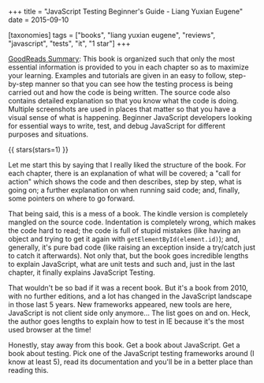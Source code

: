 +++
title = "JavaScript Testing Beginner's Guide - Liang Yuxian Eugene"
date = 2015-09-10

[taxonomies]
tags = ["books", "liang yuxian eugene", "reviews", "javascript", "tests",
"it", "1 star"]
+++

[GoodReads Summary](https://www.goodreads.com/book/show/9272372-javascript-testing-beginner-s-guide):
This book is organized such that only the most essential information is
provided to you in each chapter so as to maximize your learning. Examples and
tutorials are given in an easy to follow, step-by-step manner so that you can
see how the testing process is being carried out and how the code is being
written. The source code also contains detailed explanation so that you know
what the code is doing. Multiple screenshots are used in places that matter so
that you have a visual sense of what is happening. Beginner JavaScript
developers looking for essential ways to write, test, and debug JavaScript for
different purposes and situations.

<!-- more -->

{{ stars(stars=1) }}

Let me start this by saying that I really liked the structure of the book. For
each chapter, there is an explanation of what will be covered; a "call for
action" which shows the code and then describes, step by step, what is going
on; a further explanation on when running said code; and, finally, some
pointers on where to go forward.

That being said, this is a mess of a book. The kindle version is completely
mangled on the source code. Indentation is completely wrong, which makes the
code hard to read; the code is full of stupid mistakes (like having an object
and trying to get it again with `getElementById(element.id)`); and, generally,
it's pure bad code (like raising an exception inside a try/catch just to catch
it afterwards). Not only that, but the book goes incredible lengths to explain
JavaScript, what are unit tests and such and, just in the last chapter, it
finally explains JavaScript Testing.

That wouldn't be so bad if it was a recent book. But it's a book from 2010,
with no further editions, and a lot has changed in the JavaScript landscape in
those last 5 years. New frameworks appeared, new tools are here, JavaScript is
not client side only anymore... The list goes on and on. Heck, the author goes
lengths to explain how to test in IE because it's the most used browser at the
time!

Honestly, stay away from this book. Get a book about JavaScript. Get a book
about testing. Pick one of the JavaScript testing frameworks around (I know at
least 5), read its documentation and you'll be in a better place than reading
this.
